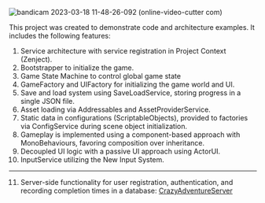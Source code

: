 ![bandicam 2023-03-18 11-48-26-092 (online-video-cutter com)](https://user-images.githubusercontent.com/78159702/226095593-da7ffaa6-faef-4cf3-ab75-191edfec0c31.gif)

This project was created to demonstrate code and architecture examples. It includes the following features:

1) Service architecture with service registration in Project Context (Zenject).
2) Bootstrapper to initialize the game.
3) Game State Machine to control global game state
4) GameFactory and UIFactory for initializing the game world and UI.
5) Save and load system using SaveLoadService, storing progress in a single JSON file.
6) Asset loading via Addressables and AssetProviderService.
7) Static data in configurations (ScriptableObjects), provided to factories via ConfigService during scene object initialization.
8) Gameplay is implemented using a component-based approach with MonoBehaviours, favoring composition over inheritance.
9) Decoupled UI logic with a passive UI approach using ActorUI.
10) InputService utilizing the New Input System.
___________________________________________________________________________________________________________
11) Server-side functionality for user registration, authentication, and recording completion times in a database:
[CrazyAdventureServer](https://github.com/AndreiChistikhin/CrazyAdventureServer)
